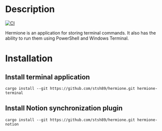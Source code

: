 # Description

[![CI](https://github.com/stsh89/hermione/actions/workflows/ci.yml/badge.svg)](https://github.com/stsh89/hermione/actions/workflows/ci.yml)

Hermione is an application for storing terminal commands. It also has the ability to run them using PowerShell and Windows Terminal.

# Installation

## Install terminal application

```pwsh
cargo install --git https://github.com/stsh89/hermione.git hermione-terminal
```

## Install Notion synchronization plugin

```pwsh
cargo install --git https://github.com/stsh89/hermione.git hermione-notion
```
